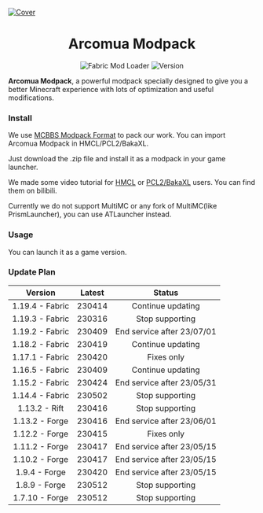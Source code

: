 [![Cover](https://repository-images.githubusercontent.com/605815963/acf90131-3a24-4fc3-b3af-17404082f735)](#arcoma-modpack)

<div align="center">
 <h1>Arcomua Modpack</h1>
 <p>
  <img src="https://img.shields.io/badge/Mod%20Loader-Fabric-dbd0b4?style=flat" alt="Fabric Mod Loader" />
  <img src="https://img.shields.io/badge/Version-230316-blue?style=flat" alt="Version" />
 </p>
</div>

**Arcomua Modpack**, a powerful modpack specially designed to give you a better Minecraft experience with lots of optimization and useful modifications.

### Install

We use [MCBBS Modpack Format](https://www.mcbbs.net/thread-1247765-1-1.html) to pack our work. You can import Arcomua Modpack in HMCL/PCL2/BakaXL.

Just download the .zip file and install it as a modpack in your game launcher.

We made some video tutorial for [HMCL](https://www.bilibili.com/video/av438701520) or [PCL2/BakaXL](https://www.bilibili.com/video/av908952920) users. You can find them on bilibili.

Currently we do not support MultiMC or any fork of MultiMC(like PrismLauncher), you can use ATLauncher instead.

### Usage

You can launch it as a game version.

### Update Plan

Version|Latest|Status
:---:|:---:|:---:
1.19.4 - Fabric|230414|Continue updating
1.19.3 - Fabric|230316|Stop supporting
1.19.2 - Fabric|230409|End service after 23/07/01
1.18.2 - Fabric|230419|Continue updating
1.17.1 - Fabric|230420|Fixes only
1.16.5 - Fabric|230409|Continue updating
1.15.2 - Fabric|230424|End service after 23/05/31
1.14.4 - Fabric|230502|Stop supporting
1.13.2 - Rift|230416|Stop supporting
1.13.2 - Forge|230416|End service after 23/06/01
1.12.2 - Forge|230415|Fixes only
1.11.2 - Forge|230417|End service after 23/05/15
1.10.2 - Forge|230417|End service after 23/05/15
1.9.4 - Forge|230420|End service after 23/05/15
1.8.9 - Forge|230512|Stop supporting
1.7.10 - Forge|230512|Stop supporting
